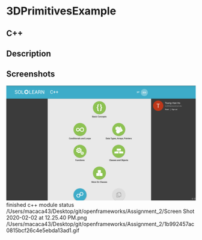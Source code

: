 # 3DPrimitivesExample
## C++
## Description
## Screenshots
![Modulestatus](https://github.com/bryant4882/openframeworks/blob/master/Assignment_2/Screen%20Shot%202020-02-02%20at%2010.54.47%20AM.png?raw=true)
finished c++ module status
/Users/macaca43/Desktop/git/openframeworks/Assignment_2/Screen Shot 2020-02-02 at 12.25.40 PM.png
/Users/macaca43/Desktop/git/openframeworks/Assignment_2/1b992457ac0815bcf26c4e5ebda13ad1.gif
